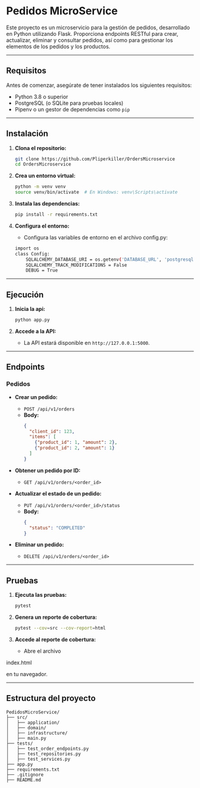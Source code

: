 # Pedidos MicroService

Este proyecto es un microservicio para la gestión de pedidos, desarrollado en Python utilizando Flask. Proporciona endpoints RESTful para crear, actualizar, eliminar y consultar pedidos, así como para gestionar los elementos de los pedidos y los productos.

---

## **Requisitos**

Antes de comenzar, asegúrate de tener instalados los siguientes requisitos:

- Python 3.8 o superior
- PostgreSQL (o SQLite para pruebas locales)
- Pipenv o un gestor de dependencias como `pip`

---

## **Instalación**

1. **Clona el repositorio:**
   ```bash
   git clone https://github.com/Pliperkiller/OrdersMicroservice
   cd OrdersMicroservice
   ```

2. **Crea un entorno virtual:**
   ```bash
   python -m venv venv
   source venv/bin/activate  # En Windows: venv\Scripts\activate
   ```

3. **Instala las dependencias:**
   ```bash
   pip install -r requirements.txt
   ```

4. **Configura el entorno:**
   - Configura las variables de entorno en el archivo config.py:
    ```bash
    import os
    class Config:
        SQLALCHEMY_DATABASE_URI = os.getenv('DATABASE_URL', 'postgresql://postgres:postgres@localhost:5432/orders_db')
        SQLALCHEMY_TRACK_MODIFICATIONS = False
        DEBUG = True
    ```


---

## **Ejecución**

1. **Inicia la api:**
   ```bash
   python app.py
   ```

2. **Accede a la API:**
   - La API estará disponible en `http://127.0.0.1:5000`.

---

## **Endpoints**

### **Pedidos**
- **Crear un pedido:**
  - `POST /api/v1/orders`
  - **Body:**
    ```json
    {
      "client_id": 123,
      "items": [
        {"product_id": 1, "amount": 2},
        {"product_id": 2, "amount": 1}
      ]
    }
    ```

- **Obtener un pedido por ID:**
  - `GET /api/v1/orders/<order_id>`

- **Actualizar el estado de un pedido:**
  - `PUT /api/v1/orders/<order_id>/status`
  - **Body:**
    ```json
    {
      "status": "COMPLETED"
    }
    ```

- **Eliminar un pedido:**
  - `DELETE /api/v1/orders/<order_id>`

---

## **Pruebas**

1. **Ejecuta las pruebas:**
   ```bash
   pytest
   ```

2. **Genera un reporte de cobertura:**
   ```bash
   pytest --cov=src --cov-report=html
   ```

3. **Accede al reporte de cobertura:**
   - Abre el archivo 

index.html

 en tu navegador.

---

## **Estructura del proyecto**

```plaintext
PedidosMicroService/
├── src/
│   ├── application/
│   ├── domain/
│   ├── infrastructure/
│   ├── main.py
├── tests/
│   ├── test_order_endpoints.py
│   ├── test_repositories.py
│   ├── test_services.py
├── app.py
├── requirements.txt
├── .gitignore
├── README.md
```
